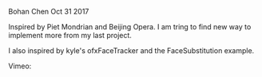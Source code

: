 Bohan Chen 
Oct 31 2017

Inspired by Piet Mondrian and Beijing Opera. I am tring to find new way to implement more from my last project. 

I also inspired by  kyle's ofxFaceTracker and the FaceSubstitution example. 

Vimeo: